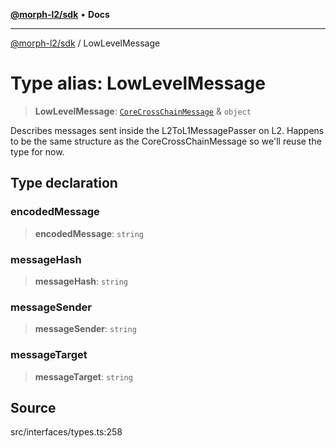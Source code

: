 [**@morph-l2/sdk**](../README.md) • **Docs**

***

[@morph-l2/sdk](../globals.md) / LowLevelMessage

# Type alias: LowLevelMessage

> **LowLevelMessage**: [`CoreCrossChainMessage`](../interfaces/CoreCrossChainMessage.md) & `object`

Describes messages sent inside the L2ToL1MessagePasser on L2. Happens to be the same structure
as the CoreCrossChainMessage so we'll reuse the type for now.

## Type declaration

### encodedMessage

> **encodedMessage**: `string`

### messageHash

> **messageHash**: `string`

### messageSender

> **messageSender**: `string`

### messageTarget

> **messageTarget**: `string`

## Source

src/interfaces/types.ts:258
